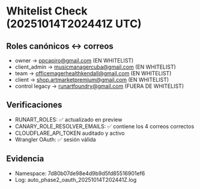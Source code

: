 # Whitelist Check (20251014T202441Z UTC)

## Roles canónicos ↔ correos
- owner → ppcapiro@gmail.com (EN WHITELIST)
- client_admin → musicmanagercuba@gmail.com (EN WHITELIST)
- team → officemagerhealthkendall@gmail.com (EN WHITELIST)
- client → shop.artmarketpremium@gmail.com (EN WHITELIST)
- control legacy → runartfoundry@gmail.com (FUERA DE WHITELIST)

## Verificaciones
- RUNART_ROLES: ✅ actualizado en preview
- CANARY_ROLE_RESOLVER_EMAILS: ✅ contiene los 4 correos correctos
- CLOUDFLARE_API_TOKEN auditado y activo
- Wrangler OAuth: ✅ sesión válida

## Evidencia
- Namespace: 7d80b07de98e4d9b9d5fd85516901ef6
- Log: auto_phase2_oauth_20251014T202441Z.log

